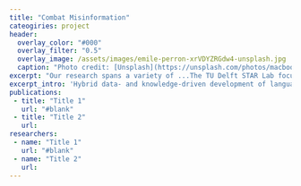 ```yaml
---
title: "Combat Misinformation"
cateogiries: project
header:
  overlay_color: "#000"
  overlay_filter: "0.5"
  overlay_image: /assets/images/emile-perron-xrVDYZRGdw4-unsplash.jpg
  caption: "Photo credit: [Unsplash](https://unsplash.com/photos/macbook-pro-showing-programming-language-xrVDYZRGdw4)"
excerpt: "Our research spans a variety of ...The TU Delft STAR Lab focuses on individuals and groups who face many options or complicated implications. We research how bringing together data and models, peoples' preferences, and AI reasoning can facilitate outcomes better for society. We make impact through partnering with companies, universities, municipalities, and government departments."
excerpt_intro: 'Hybrid data- and knowledge-driven development of language technologies, integrating inductive data-driven learning techniques with knowledge-based deductive and abductive reasoning capabilities.'
publications:
 - title: "Title 1"
   url: "#blank"
 - title: "Title 2"
   url:
researchers:
 - name: "Title 1"
   url: "#blank"
 - name: "Title 2"
   url:
---
```



<!-- <div class="text-cards">
{% assign projects = site.data.projects | where_exp: "projects", "research.highlight != 0"%}
  {% for project in projects limit: 3%}
   <div class="text-card">
      <h3>{{ project.title }}</h3>
      <p>{{ project.excerpt }}</p>
      <a href="{{ project.url }}" class="read-more">Read More</a>
    </div>
{% endfor %}
</div> -->
